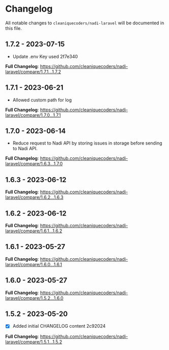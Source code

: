 # Changelog

All notable changes to `cleaniquecoders/nadi-laravel` will be documented in this file.

## 1.7.2 - 2023-07-15

- Update .env Key used 2f7e340

**Full Changelog**: https://github.com/cleaniquecoders/nadi-laravel/compare/1.7.1...1.7.2

## 1.7.1 - 2023-06-21

- Allowed custom path for log

**Full Changelog**: https://github.com/cleaniquecoders/nadi-laravel/compare/1.7.0...1.7.1

## 1.7.0 - 2023-06-14

- Reduce request to Nadi API by storing issues in storage before sending to Nadi API.

**Full Changelog**: https://github.com/cleaniquecoders/nadi-laravel/compare/1.6.3...1.7.0

## 1.6.3 - 2023-06-12

**Full Changelog**: https://github.com/cleaniquecoders/nadi-laravel/compare/1.6.2...1.6.3

## 1.6.2 - 2023-06-12

**Full Changelog**: https://github.com/cleaniquecoders/nadi-laravel/compare/1.6.1...1.6.2

## 1.6.1 - 2023-05-27

**Full Changelog**: https://github.com/cleaniquecoders/nadi-laravel/compare/1.6.0...1.6.1

## 1.6.0 - 2023-05-27

**Full Changelog**: https://github.com/cleaniquecoders/nadi-laravel/compare/1.5.2...1.6.0

## 1.5.2 - 2023-05-20

- [x] Added initial CHANGELOG content 2c92024

**Full Changelog**: https://github.com/cleaniquecoders/nadi-laravel/compare/1.5.1...1.5.2
